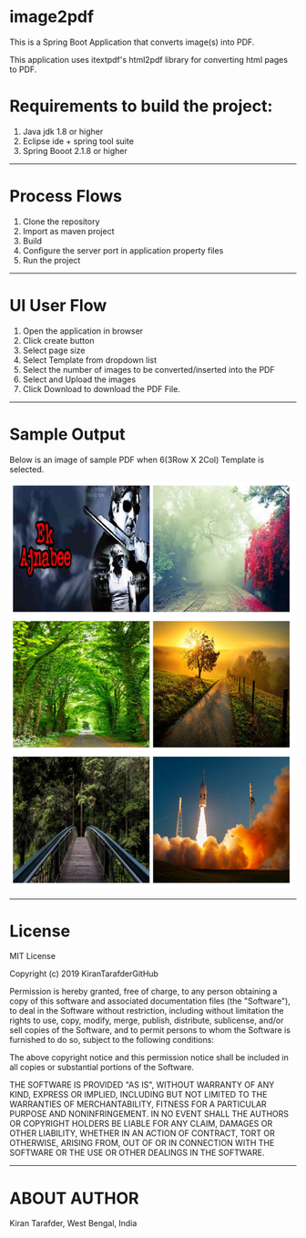 # image2pdf

This is a Spring Boot Application that converts image(s) into PDF. 

This application uses itextpdf's html2pdf library for converting html pages to PDF.


# Requirements to build the project:

1. Java jdk 1.8 or higher
2. Eclipse ide + spring tool suite
3. Spring Booot 2.1.8 or higher

-----------------------------------------------------------------------------------------------------------------------------------
# Process Flows

1. Clone the repository
2. Import as maven project
3. Build
4. Configure the server port in application property files
5. Run the project

-----------------------------------------------------------------------------------------------------------------------------------

# UI User Flow
1. Open the application in browser
2. Click create button
3. Select page size
4. Select Template from dropdown list
5. Select the number of images to be converted/inserted into the PDF
6. Select and Upload the images
7. Click Download to download the PDF File.

---------------------------------------------------------------------------------------------------------------------------------

# Sample Output

Below is an image of sample PDF when 6(3Row X 2Col) Template is selected.

![Image of Sample PDF](https://github.com/KiranTarafderGitHub/image2pdf/blob/master/myPDF-2019-09-18(5)-1.jpg)

---------------------------------------------------------------------------------------------------------------------------------
# License

MIT License

Copyright (c) 2019 KiranTarafderGitHub

Permission is hereby granted, free of charge, to any person obtaining a copy
of this software and associated documentation files (the "Software"), to deal
in the Software without restriction, including without limitation the rights
to use, copy, modify, merge, publish, distribute, sublicense, and/or sell
copies of the Software, and to permit persons to whom the Software is
furnished to do so, subject to the following conditions:

The above copyright notice and this permission notice shall be included in all
copies or substantial portions of the Software.

THE SOFTWARE IS PROVIDED "AS IS", WITHOUT WARRANTY OF ANY KIND, EXPRESS OR
IMPLIED, INCLUDING BUT NOT LIMITED TO THE WARRANTIES OF MERCHANTABILITY,
FITNESS FOR A PARTICULAR PURPOSE AND NONINFRINGEMENT. IN NO EVENT SHALL THE
AUTHORS OR COPYRIGHT HOLDERS BE LIABLE FOR ANY CLAIM, DAMAGES OR OTHER
LIABILITY, WHETHER IN AN ACTION OF CONTRACT, TORT OR OTHERWISE, ARISING FROM,
OUT OF OR IN CONNECTION WITH THE SOFTWARE OR THE USE OR OTHER DEALINGS IN THE
SOFTWARE.

---------------------------------------------------------------------------------------------------------------------------------

# ABOUT AUTHOR

Kiran Tarafder,
West Bengal, India
